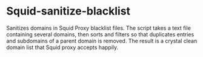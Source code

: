 # Squid-sanitize-blacklist
Sanitizes domains in Squid Proxy blacklist files. 
The script takes a text file containing several domains, then sorts and filters so that duplicates entries and subdomains of a parent domain is removed.
The result is a crystal clean domain list that Squid proxy accepts happily.
